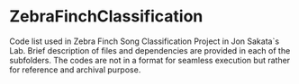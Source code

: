 # ZebraFinchClassification

Code list used in Zebra Finch Song Classification Project in Jon Sakata`s Lab. Brief description of files and dependencies are provided in each of the subfolders. The codes are not in a format for seamless execution but rather for reference and archival purpose.


